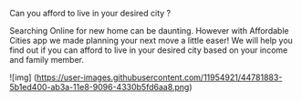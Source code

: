 
Can you afford to live in your desired city ?

Searching Online for new home can be daunting. However with Affordable Cities app we made planning your next move a little easer!
We will help you find out if you can afford to live in your desired city based on your income and family member. 

 ![img]
 (https://user-images.githubusercontent.com/11954921/44781883-5b1ed400-ab3a-11e8-9096-4330b5fd6aa8.png)

                        



                    
